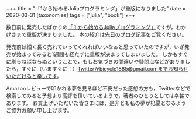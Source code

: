 +++
title = "「1から始めるJuliaプログラミング」が重版になりました"
date = 2020-03-31
[taxonomies]
tags = ["julia", "book"]
+++

数日前に発売したばかりの[「１から始めるJuliaプログラミング」](https://www.coronasha.co.jp/np/isbn/9784339029055/)ですが，おかげさまで重版が決まりました。
本の紹介は[先日のブログ記事](@/blog/2020/learn-julia-from-scratch/index.md)をご覧ください。

<!-- more -->

発売前は細く長く売れていってくれればいいなぁと思っていたのですが，いざ発売が始まってみると1週間も経たずに重版が決まってしまいました。
しかもすぐに刷らねばならぬということで，もしお気づきの間違いや疑問点などがありましたら，すぐに（いますぐに！）[Twitter](https://twitter.com/bicycle1885)かbicycle1885@gmail.comまでお知らせいただけると幸いです。

Amazonレビューで叩かれる夢を見るほど不安だった感想の方も，Twitterなどで検索してみると予想より高評を頂いているようで，著者のひとりとしては幸甚であります。
お買上げいただいた皆さまには，是非とも私の夢が杞憂となるようご協力お願い申し上げます。
